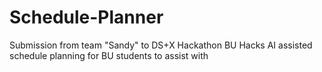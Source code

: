 # Schedule-Planner
Submission from team "Sandy" to DS+X Hackathon BU Hacks
AI assisted schedule planning for BU students to assist with 
